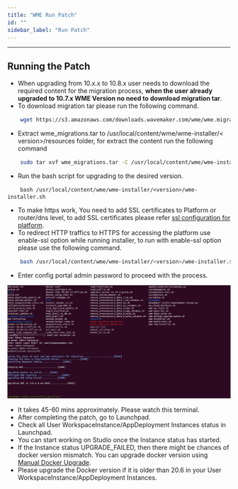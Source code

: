 ```yaml
---
title: "WME Run Patch"
id: ""
sidebar_label: "Run Patch"
---
```

---

## Running the Patch

- When upgrading from 10.x.x to 10.8.x user needs to download the required content for the migration process, **when the user already upgraded to 10.7.x WME Version no need to download migration tar**.
- To download migration tar please run the following command.

```bash
    wget https://s3.amazonaws.com/downloads.wavemaker.com/wme/wme.migration/wme_migrations.tar
```

- Extract wme_migrations.tar to /usr/local/content/wme/wme-installer/< version>/resources folder, for extract the content run the following command

```bash
    sudo tar xvf wme_migrations.tar -C /usr/local/content/wme/wme-installer/<version>/resources/
 ```

- Run the bash script for upgrading to the desired version.

```shell
    bash /usr/local/content/wme/wme-installer/<version>/wme-installer.sh
```

- To make https work, You need to add SSL certificates to Platform or router/dns level, to add SSL certificates please refer [ssl configuration for platform](/learn/on-premise/configure/config-ssl).
- To redirect HTTP traffics to HTTPS for accessing the platform use enable-ssl option while running installer, to run with enable-ssl option please use the following command.

```bash
    bash /usr/local/content/wme/wme-installer/<version>/wme-installer.sh --enable-ssl
```

- Enter config portal admin password to proceed with the process.

[![upgrading-wme](/learn/assets/wme-setup/upgrade-wme-setup/wme-patch-upgrade.jpg)](/learn/assets/wme-setup/upgrade-wme-setup/wme-patch-upgrade.jpg)

- It takes 45-60 mins approximately. Please watch this terminal.
- After completing the patch, go to Launchpad.
- Check all User WorkspaceInstance/AppDeployment Instances status in Launchpad.
- You can start working on Studio once the Instance status has started.
- If the Instance status UPGRADE_FAILED, then there might be chances of docker version mismatch. You can upgrade docker version using [Manual Docker Upgrade](/learn/on-premise/upgrade/docker-upgrade).
- Please upgrade the Docker version if it is older than 20.6 in your User WorkspaceInstance/AppDeployment Instances.

